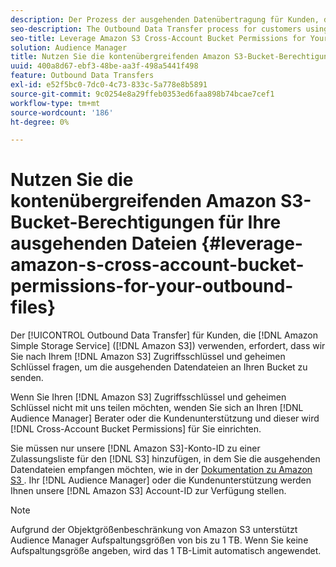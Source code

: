 ```yaml
---
description: Der Prozess der ausgehenden Datenübertragung für Kunden, die den Amazon Simple Storage Service (Amazon S3) verwenden, erfordert, dass wir Sie nach Ihrem Amazon S3-Zugriffsschlüssel und -Geheimschlüssel fragen, um die ausgehenden Datendateien an Ihren Bucket zu senden.
seo-description: The Outbound Data Transfer process for customers using Amazon Simple Storage Service (Amazon S3) requires us to ask for your Amazon S3 access key and secret key, in order to deliver the outbound data files to your bucket.
seo-title: Leverage Amazon S3 Cross-Account Bucket Permissions for Your Outbound Files
solution: Audience Manager
title: Nutzen Sie die kontenübergreifenden Amazon S3-Bucket-Berechtigungen für Ihre ausgehenden Dateien
uuid: 400a8d67-ebf3-48be-aa3f-498a5441f498
feature: Outbound Data Transfers
exl-id: e52f5bc0-7dc0-4c73-833c-5a778e8b5891
source-git-commit: 9c0254e8a29ffeb0353ed6faa898b74bcae7cef1
workflow-type: tm+mt
source-wordcount: '186'
ht-degree: 0%

---
```


# Nutzen Sie die kontenübergreifenden Amazon S3-Bucket-Berechtigungen für Ihre ausgehenden Dateien {#leverage-amazon-s-cross-account-bucket-permissions-for-your-outbound-files}

Der [!UICONTROL Outbound Data Transfer] für Kunden, die [!DNL Amazon Simple Storage Service] ([!DNL Amazon S3]) verwenden, erfordert, dass wir Sie nach Ihrem [!DNL Amazon S3] Zugriffsschlüssel und geheimen Schlüssel fragen, um die ausgehenden Datendateien an Ihren Bucket zu senden.

Wenn Sie Ihren [!DNL Amazon S3] Zugriffsschlüssel und geheimen Schlüssel nicht mit uns teilen möchten, wenden Sie sich an Ihren [!DNL Audience Manager] Berater oder die Kundenunterstützung und dieser wird [!DNL Cross-Account Bucket Permissions] für Sie einrichten.

Sie müssen nur unsere [!DNL Amazon S3]-Konto-ID zu einer Zulassungsliste für den [!DNL S3] hinzufügen, in dem Sie die ausgehenden Datendateien empfangen möchten, wie in der [Dokumentation zu Amazon S3 ](https://docs.aws.amazon.com/AmazonS3/latest/dev/example-walkthroughs-managing-access-example2.html). Ihr [!DNL Audience Manager] oder die Kundenunterstützung werden Ihnen unsere [!DNL Amazon S3] Account-ID zur Verfügung stellen.

>[!NOTE]
>
>Aufgrund der Objektgrößenbeschränkung von Amazon S3 unterstützt Audience Manager Aufspaltungsgrößen von bis zu 1 TB. Wenn Sie keine Aufspaltungsgröße angeben, wird das 1 TB-Limit automatisch angewendet.

